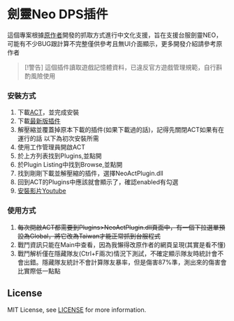 # 劍靈Neo DPS插件

這個專案根據[原作者](https://github.com/azuradara/neo-act-plugin)開發的抓取方式進行中文化支援，旨在支援台服劍靈NEO，可能有不少BUG跟計算不完整僅供參考且無UI介面顯示，更多開發介紹請參考原作者

>[!警告]
>這個插件讀取遊戲記憶體資料，已違反官方遊戲管理規範，自行斟酌風險使用

### 安裝方式
1. 下載[ACT](https://advancedcombattracker.com/download.php)，並完成安裝
2. 下載[最新版插件](https://github.com/Emagu/neo-act-plugin/releases/tag/NeoTw)
3. 解壓縮並覆蓋掉原本下載的插件(如果下載過的話)，記得先關閉ACT如果有在運行的話
以下為初次安裝所需
4. 使用工作管理員開啟ACT
5. 於上方列表找到Plugins,並點開
6. 於Plugin Listing中找到Browse,並點開
7. 找到剛剛下載並解壓縮的插件，選擇NeoActPlugin.dll
8. 回到ACT的Plugins中應該就會顯示了，確認enabled有勾選
9. [安裝影片Youtube](https://www.youtube.com/watch?v=deu13IIWQys)
### 使用方式
1. ~~每次開啟ACT都需要到Plugins>NeoActPlugin.dll頁面中，有一個下拉選單預設為Global，將它改為Taiwan才能正常抓到台服程式~~
2. 戰鬥資訊只能在Main中查看，因為我懶得改原作者的網頁呈現(其實是看不懂)
3. 戰鬥解析僅在隱藏隊友(Ctrl+F兩次)情況下測試，不確定顯示隊友時統計會不會出錯。隱藏隊友統計不會計算隊友暴率，但是傷害87%準，測出來的傷害會比實際低一點點

## License

MIT License, see [LICENSE](LICENSE) for more information.
